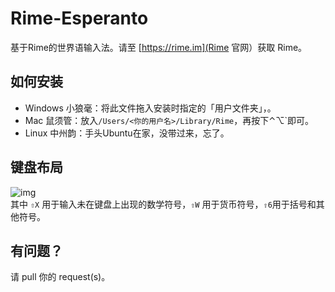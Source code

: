 # Rime-Esperanto
基于Rime的世界语输入法。请至 [https://rime.im](Rime 官网）获取 Rime。

## 如何安装
 - Windows 小狼毫：将此文件拖入安装时指定的「用户文件夹」，。
 - Mac 鼠须管：放入`/Users/<你的用户名>/Library/Rime`，再按下⌃⌥`即可。
 - Linux 中州韵：手头Ubuntu在家，没带过来，忘了。

## 键盘布局
![img](https://omoi.fun/usr/uploads/2025/02/3089009864.jpg "Keyboard Layout")    
其中 `⇧X` 用于输入未在键盘上出现的数学符号，`⇧W` 用于货币符号，`⇧6`用于括号和其他符号。

## 有问题？
请 pull 你的 request\(s\)。
